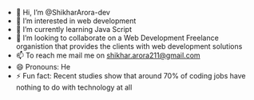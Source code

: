 - 👋 Hi, I’m @ShikharArora-dev
- 👀 I’m interested in web development
- 🌱 I’m currently learning Java Script
- 💞️ I’m looking to collaborate on a Web Development Freelance organistion that provides the clients with web development solutions
- 📫 To reach me mail me on shikhar.arora211@gmail.com 
- 😄 Pronouns: He 
- ⚡ Fun fact: Recent studies show that around 70% of coding jobs have nothing to do with technology at all
  

<!---
ShikharArora-dev/ShikharArora-dev is a ✨ special ✨ repository because its `README.md` (this file) appears on your GitHub profile.
You can click the Preview link to take a look at your changes.
--->
